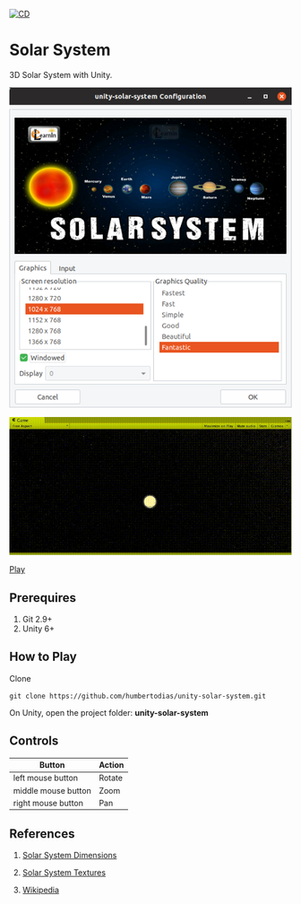 [![CD](https://github.com/humbertodias/unity-solar-system/actions/workflows/gh-pages.yml/badge.svg)](https://github.com/humbertodias/unity-solar-system/actions/workflows/gh-pages.yml)

# Solar System

3D Solar System with Unity. 

![](doc/unity-config.png)

![Solar-System](doc/solar-system.gif)

[Play](https://humbertodias.github.io/unity-solar-system/)


## Prerequires

1. Git 2.9+
3. Unity 6+


## How to Play

Clone

```shell
git clone https://github.com/humbertodias/unity-solar-system.git
```

On Unity, open the project folder: **unity-solar-system**


## Controls

Button | Action
------ | ------
left mouse button | Rotate
middle mouse button | Zoom
right mouse button | Pan


## References

1. [Solar System Dimensions](https://solarsystem.nasa.gov)

2. [Solar System Textures](http://planetpixelemporium.com/planets.html)

3. [Wikipedia](https://en.wikipedia.org/wiki/Solar_System)



